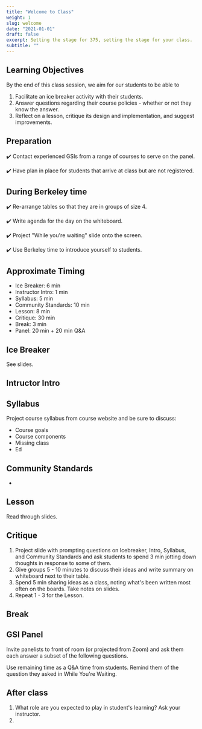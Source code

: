 ```yaml
---
title: "Welcome to Class"
weight: 1
slug: welcome
date: "2021-01-01"
draft: false
excerpt: Setting the stage for 375, setting the stage for your class.
subtitle: ""
---
```


## Learning Objectives

By the end of this class session, we aim for our students to be able to

1. Facilitate an ice breaker activity with their students.
2. Answer questions regarding their course policies - whether or not they know the answer.
3. Reflect on a lesson, critique its design and implementation, and suggest improvements.


## Preparation

:heavy_check_mark: Contact experienced GSIs from a range of courses to serve on the panel.

:heavy_check_mark: Have plan in place for students that arrive at class but are not registered.


## During Berkeley time

:heavy_check_mark: Re-arrange tables so that they are in groups of size 4.

:heavy_check_mark: Write agenda for the day on the whiteboard.

:heavy_check_mark: Project "While you're waiting" slide onto the screen.

:heavy_check_mark: Use Berkeley time to introduce yourself to students.


## Approximate Timing

- Ice Breaker: 6 min
- Instructor Intro: 1 min
- Syllabus: 5 min
- Community Standards: 10 min
- Lesson: 8 min
- Critique: 30 min
- Break: 3 min
- Panel: 20 min + 20 min Q&A

## Ice Breaker

See slides.

## Intructor Intro

## Syllabus

Project course syllabus from course website and be sure to discuss:
- Course goals
- Course components
- Missing class
- Ed

## Community Standards

- 

## Lesson

Read through slides.

## Critique

1. Project slide with prompting questions on Icebreaker, Intro, Syllabus, and Community Standards and ask students to spend 3 min jotting down thoughts in response to some of them.
2. Give groups 5 - 10 minutes to discuss their ideas and write summary on whiteboard next to their table.
3. Spend 5 min sharing ideas as a class, noting what's been written most often on the boards. Take notes on slides.
4. Repeat 1 - 3 for the Lesson.

## Break

## GSI Panel

Invite panelists to front of room (or projected from Zoom) and ask them each answer a subset of the following questions.

Use remaining time as a Q&A time from students. Remind them of the question they asked in While You're Waiting.

## After class

1. What role are you expected to play in student's learning? Ask your instructor.
2. 

